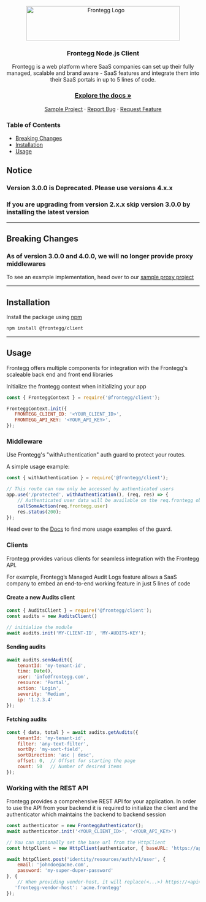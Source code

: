 <br />
<div align="center">
<img src="https://fronteggstuff.blob.core.windows.net/frongegg-logos/logo-transparent.png" alt="Frontegg Logo" width="400" height="90">

<h3 align="center">Frontegg Node.js Client</h3>

  <p align="center">
    Frontegg is a web platform where SaaS companies can set up their fully managed, scalable and brand aware - SaaS features and integrate them into their SaaS portals in up to 5 lines of code.
    <br />
    <h3><a href="https://docs.frontegg.com/docs/using-frontegg-sdk"><strong>Explore the docs »</strong></a></h3> 
    <a href="https://github.com/frontegg-samples/nodejs-sample">Sample Project</a>
    ·
    <a href="https://github.com/frontegg/nodejs-sdk/issues">Report Bug</a>
    ·
    <a href="https://github.com/frontegg/nodejs-sdk/issues">Request Feature</a>
  </p>
</div>

<h3>Table of Contents</h3>
<ul>
    <li><a href="#breaking-changes">Breaking Changes</a></li>
    <li><a href="#installation">Installation</a></li>
    <li><a href="#usage">Usage</a></li>
</ul>

## Notice

### Version 3.0.0 is Deprecated. Please use versions 4.x.x
### If you are upgrading from version 2.x.x skip version 3.0.0 by installing the latest version

---

## Breaking Changes

### As of version 3.0.0 and 4.0.0, we will no longer provide proxy middlewares
To see an example implementation, head over to our 
<a href="https://github.com/frontegg-samples/nodejs-proxy-sample">sample proxy project</a>

---

## Installation

Install the package using [npm](https://www.npmjs.com/)

```bash
npm install @frontegg/client
```

---
## Usage

Frontegg offers multiple components for integration with the Frontegg's scaleable back end and front end libraries

Initialize the frontegg context when initializing your app
```javascript
const { FronteggContext } = require('@frontegg/client');

FronteggContext.init({
   FRONTEGG_CLIENT_ID: '<YOUR_CLIENT_ID>',
   FRONTEGG_API_KEY: '<YOUR_API_KEY>',
});
```
### Middleware

Use Frontegg's "withAuthentication" auth guard to protect your routes.

A simple usage example:
```javascript
const { withAuthentication } = require('@frontegg/client');

// This route can now only be accessed by authenticated users
app.use('/protected', withAuthentication(), (req, res) => {
    // Authenticated user data will be available on the req.frontegg object
    callSomeAction(req.frontegg.user)
    res.status(200);
});
```
Head over to the <a href="https://docs.frontegg.com/docs/using-frontegg-sdk">Docs</a> to find more usage examples of the guard.

### Clients

Frontegg provides various clients for seamless integration with the Frontegg API.

For example, Frontegg’s Managed Audit Logs feature allows a SaaS company to embed an end-to-end working feature in just 5 lines of code

#### Create a new Audits client

```javascript
const { AuditsClient } = require('@frontegg/client');
const audits = new AuditsClient()

// initialize the module
await audits.init('MY-CLIENT-ID', 'MY-AUDITS-KEY');
```

#### Sending audits

```javascript
await audits.sendAudit({
    tenantId: 'my-tenant-id',
    time: Date(),
    user: 'info@frontegg.com',
    resource: 'Portal',
    action: 'Login',
    severity: 'Medium',
    ip: '1.2.3.4'
});
```

#### Fetching audits

```javascript
const { data, total } = await audits.getAudits({
    tenantId: 'my-tenant-id',
    filter: 'any-text-filter',
    sortBy: 'my-sort-field',
    sortDirection: 'asc | desc',
    offset: 0,  // Offset for starting the page
    count: 50   // Number of desired items
});
```

### Working with the REST API

Frontegg provides a comprehensive REST API for your application.
In order to use the API from your backend it is required to initialize the client and the
authenticator which maintains the backend to backend session

```javascript
const authenticator = new FronteggAuthenticator();
await authenticator.init('<YOUR_CLIENT_ID>', '<YOUR_API_KEY>')

// You can optionally set the base url from the HttpClient
const httpClient = new HttpClient(authenticator, { baseURL: 'https://api.frontegg.com' });

await httpClient.post('identity/resources/auth/v1/user', {
    email: 'johndoe@acme.com',
    password: 'my-super-duper-password'
}, {
    // When providing vendor-host, it will replace(<...>) https://<api>.frontegg.com with vendor host
   'frontegg-vendor-host': 'acme.frontegg'
});
```